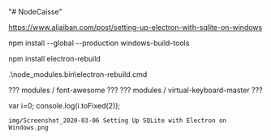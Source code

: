 "# NodeCaisse" 

https://www.aljaiban.com/post/setting-up-electron-with-sqlite-on-windows

npm install --global --production windows-build-tools

npm install electron-rebuild

.\node_modules\.bin\electron-rebuild.cmd



??? modules / font-awesome ???
??? modules / virtual-keyboard-master ???



var i=0;
console.log(i.toFixed(2));




 	img/Screenshot_2020-03-06 Setting Up SQLite with Electron on Windows.png
